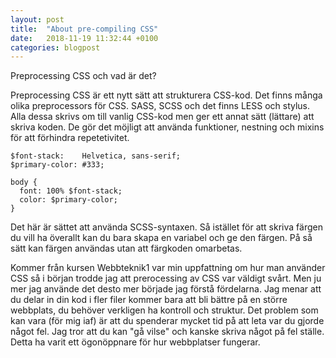 ```yaml
---
layout: post
title:  "About pre-compiling CSS"
date:   2018-11-19 11:32:44 +0100
categories: blogpost
---
```


Preprocessing CSS och vad är det?

Preprocessing CSS är ett nytt sätt att strukturera CSS-kod. Det finns många olika preprocessors för CSS. SASS, SCSS och det finns LESS och stylus. Alla dessa skrivs om till vanlig CSS-kod men ger ett annat sätt (lättare) att skriva koden. De gör det möjligt att använda funktioner, nestning och mixins för att förhindra repetetivitet.

```
$font-stack:    Helvetica, sans-serif;
$primary-color: #333;

body {
  font: 100% $font-stack;
  color: $primary-color;
}
```

Det här är sättet att använda SCSS-syntaxen. Så istället för att skriva färgen du vill ha överallt kan du bara skapa en variabel och ge den färgen. På så sätt kan färgen användas utan att färgkoden omarbetas.

Kommer från kursen Webbteknik1 var min uppfattning om hur man använder CSS så i början trodde jag att prerocessing av CSS var väldigt svårt. Men ju mer jag använde det desto mer började jag förstå fördelarna. Jag menar att du delar in din kod i
fler filer kommer bara att bli bättre på en större webbplats, du behöver verkligen ha kontroll och struktur. Det problem som kan vara (för mig iaf) är att du spenderar mycket tid på att leta var du gjorde något fel.
Jag tror att du kan "gå vilse" och kanske skriva något på fel ställe.
Detta ha varit ett ögonöppnare för hur webbplatser fungerar.

